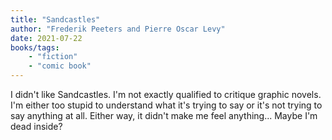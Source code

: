 ```yaml
---
title: "Sandcastles"
author: "Frederik Peeters and Pierre Oscar Levy"
date: 2021-07-22
books/tags:
    - "fiction"
    - "comic book"
---
```

I didn't like Sandcastles. I'm not exactly qualified to critique graphic novels. I'm either too stupid to understand what it's trying to say or it's not trying to say anything at all. Either way, it didn't make me feel anything... Maybe I'm dead inside?
